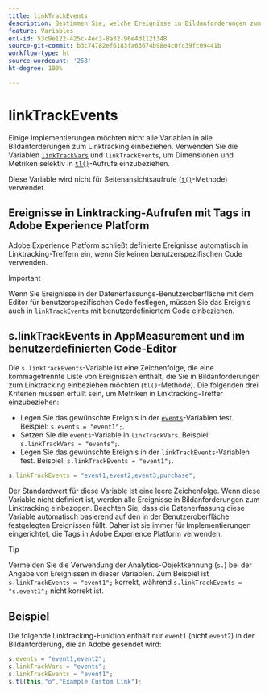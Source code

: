 ```yaml
---
title: linkTrackEvents
description: Bestimmen Sie, welche Ereignisse in Bildanforderungen zum Linktracking einbezogen werden sollen.
feature: Variables
exl-id: 53c9e122-425c-4ec3-8a32-96e4d112f348
source-git-commit: b3c74782ef6183fa63674b98e4c0fc39fc09441b
workflow-type: ht
source-wordcount: '258'
ht-degree: 100%

---
```


# linkTrackEvents

Einige Implementierungen möchten nicht alle Variablen in alle Bildanforderungen zum Linktracking einbeziehen. Verwenden Sie die Variablen [`linkTrackVars`](linktrackvars.md) und `linkTrackEvents`, um Dimensionen und Metriken selektiv in [`tl()`](../functions/tl-method.md)-Aufrufe einzubeziehen.

Diese Variable wird nicht für Seitenansichtsaufrufe ([`t()`](../functions/t-method.md)-Methode) verwendet.

## Ereignisse in Linktracking-Aufrufen mit Tags in Adobe Experience Platform

Adobe Experience Platform schließt definierte Ereignisse automatisch in Linktracking-Treffern ein, wenn Sie keinen benutzerspezifischen Code verwenden.

>[!IMPORTANT]
>
>Wenn Sie Ereignisse in der Datenerfassungs-Benutzeroberfläche mit dem Editor für benutzerspezifischen Code festlegen, müssen Sie das Ereignis auch in `linkTrackEvents` mit benutzerdefiniertem Code einbeziehen.

## s.linkTrackEvents in AppMeasurement und im benutzerdefinierten Code-Editor

Die `s.linkTrackEvents`-Variable ist eine Zeichenfolge, die eine kommagetrennte Liste von Ereignissen enthält, die Sie in Bildanforderungen zum Linktracking einbeziehen möchten (`tl()`-Methode). Die folgenden drei Kriterien müssen erfüllt sein, um Metriken in Linktracking-Treffer einzubeziehen:

* Legen Sie das gewünschte Ereignis in der [`events`](../page-vars/events/events-overview.md)-Variablen fest. Beispiel: `s.events = "event1";`.
* Setzen Sie die `events`-Variable in `linkTrackVars`. Beispiel: `s.linkTrackVars = "events";`.
* Legen Sie das gewünschte Ereignis in der `linkTrackEvents`-Variablen fest. Beispiel: `s.linkTrackEvents = "event1";`.

```js
s.linkTrackEvents = "event1,event2,event3,purchase";
```

Der Standardwert für diese Variable ist eine leere Zeichenfolge. Wenn diese Variable nicht definiert ist, werden alle Ereignisse in Bildanforderungen zum Linktracking einbezogen. Beachten Sie, dass die Datenerfassung diese Variable automatisch basierend auf den in der Benutzeroberfläche festgelegten Ereignissen füllt. Daher ist sie immer für Implementierungen eingerichtet, die Tags in Adobe Experience Platform verwenden.

>[!TIP]
>
>Vermeiden Sie die Verwendung der Analytics-Objektkennung (`s.`) bei der Angabe von Ereignissen in dieser Variablen. Zum Beispiel ist `s.linkTrackEvents = "event1";` korrekt, während `s.linkTrackEvents = "s.event1";` nicht korrekt ist.

## Beispiel

Die folgende Linktracking-Funktion enthält nur `event1` (nicht `event2`) in der Bildanforderung, die an Adobe gesendet wird:

```js
s.events = "event1,event2";
s.linkTrackVars = "events";
s.linkTrackEvents = "event1";
s.tl(this,"o","Example Custom Link");
```

